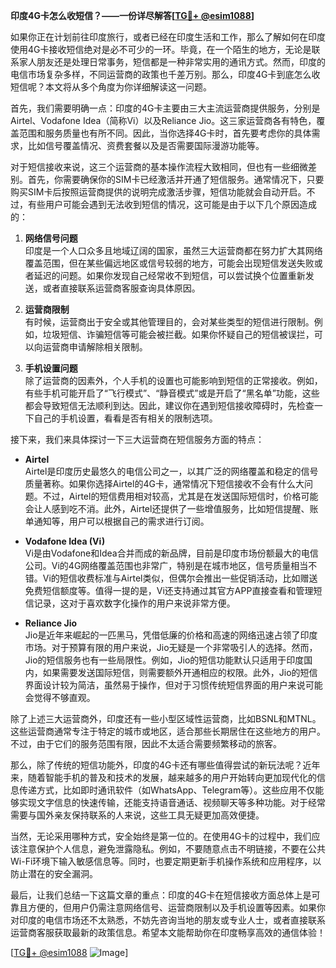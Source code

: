 **印度4G卡怎么收短信？——一份详尽解答[[TG💪+ @esim1088](https://t.me/s/esim1088)]**

如果你正在计划前往印度旅行，或者已经在印度生活和工作，那么了解如何在印度使用4G卡接收短信绝对是必不可少的一环。毕竟，在一个陌生的地方，无论是联系家人朋友还是处理日常事务，短信都是一种非常实用的通讯方式。然而，印度的电信市场复杂多样，不同运营商的政策也千差万别。那么，印度4G卡到底怎么收短信呢？本文将从多个角度为你详细解读这一问题。

首先，我们需要明确一点：印度的4G卡主要由三大主流运营商提供服务，分别是Airtel、Vodafone Idea（简称Vi）以及Reliance Jio。这三家运营商各有特色，覆盖范围和服务质量也有所不同。因此，当你选择4G卡时，首先要考虑你的具体需求，比如信号覆盖情况、资费套餐以及是否需要国际漫游功能等。

对于短信接收来说，这三个运营商的基本操作流程大致相同，但也有一些细微差别。首先，你需要确保你的SIM卡已经激活并开通了短信服务。通常情况下，只要购买SIM卡后按照运营商提供的说明完成激活步骤，短信功能就会自动开启。不过，有些用户可能会遇到无法收到短信的情况，这可能是由于以下几个原因造成的：

1. **网络信号问题**  
   印度是一个人口众多且地域辽阔的国家，虽然三大运营商都在努力扩大其网络覆盖范围，但在某些偏远地区或信号较弱的地方，可能会出现短信发送失败或者延迟的问题。如果你发现自己经常收不到短信，可以尝试换个位置重新发送，或者直接联系运营商客服查询具体原因。

2. **运营商限制**  
   有时候，运营商出于安全或其他管理目的，会对某些类型的短信进行限制。例如，垃圾短信、诈骗短信等可能会被拦截。如果你怀疑自己的短信被误拦，可以向运营商申请解除相关限制。

3. **手机设置问题**  
   除了运营商的因素外，个人手机的设置也可能影响到短信的正常接收。例如，有些手机可能开启了“飞行模式”、“静音模式”或是开启了“黑名单”功能，这些都会导致短信无法顺利到达。因此，建议你在遇到短信接收障碍时，先检查一下自己的手机设置，看看是否有相关的限制选项。

接下来，我们来具体探讨一下三大运营商在短信服务方面的特点：

- **Airtel**  
  Airtel是印度历史最悠久的电信公司之一，以其广泛的网络覆盖和稳定的信号质量著称。如果你选择Airtel的4G卡，通常情况下短信接收不会有什么大问题。不过，Airtel的短信费用相对较高，尤其是在发送国际短信时，价格可能会让人感到吃不消。此外，Airtel还提供了一些增值服务，比如短信提醒、账单通知等，用户可以根据自己的需求进行订阅。

- **Vodafone Idea (Vi)**  
  Vi是由Vodafone和Idea合并而成的新品牌，目前是印度市场份额最大的电信公司。Vi的4G网络覆盖范围也非常广，特别是在城市地区，信号质量相当不错。Vi的短信收费标准与Airtel类似，但偶尔会推出一些促销活动，比如赠送免费短信额度等。值得一提的是，Vi还支持通过其官方APP直接查看和管理短信记录，这对于喜欢数字化操作的用户来说非常方便。

- **Reliance Jio**  
  Jio是近年来崛起的一匹黑马，凭借低廉的价格和高速的网络迅速占领了印度市场。对于预算有限的用户来说，Jio无疑是一个非常吸引人的选择。然而，Jio的短信服务也有一些局限性。例如，Jio的短信功能默认只适用于印度国内，如果需要发送国际短信，则需要额外开通相应的权限。此外，Jio的短信界面设计较为简洁，虽然易于操作，但对于习惯传统短信界面的用户来说可能会觉得不够直观。

除了上述三大运营商外，印度还有一些小型区域性运营商，比如BSNL和MTNL。这些运营商通常专注于特定的城市或地区，适合那些长期居住在这些地方的用户。不过，由于它们的服务范围有限，因此不太适合需要频繁移动的旅客。

那么，除了传统的短信功能外，印度的4G卡还有哪些值得尝试的新玩法呢？近年来，随着智能手机的普及和技术的发展，越来越多的用户开始转向更加现代化的信息传递方式，比如即时通讯软件（如WhatsApp、Telegram等）。这些应用不仅能够实现文字信息的快速传输，还能支持语音通话、视频聊天等多种功能。对于经常需要与国外亲友保持联系的人来说，这些工具无疑更加高效便捷。

当然，无论采用哪种方式，安全始终是第一位的。在使用4G卡的过程中，我们应该注意保护个人信息，避免泄露隐私。例如，不要随意点击不明链接，不要在公共Wi-Fi环境下输入敏感信息等。同时，也要定期更新手机操作系统和应用程序，以防止潜在的安全漏洞。

最后，让我们总结一下这篇文章的重点：印度的4G卡在短信接收方面总体上是可靠且方便的，但用户仍需注意网络信号、运营商限制以及手机设置等因素。如果你对印度的电信市场还不太熟悉，不妨先咨询当地的朋友或专业人士，或者直接联系运营商客服获取最新的政策信息。希望本文能帮助你在印度畅享高效的通信体验！

[[TG💪+ @esim1088](https://t.me/s/esim1088) ![Image](https://i.postimg.cc/4NQfJmqS/Snipaste-2025-05-13-00-14-12.png)]